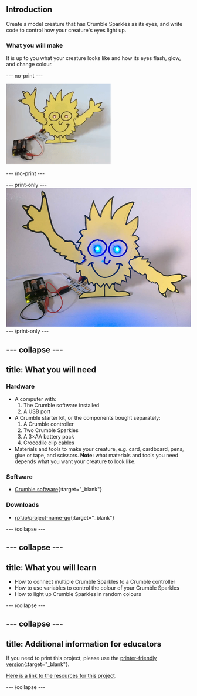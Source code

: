 ## Introduction

Create a model creature that has Crumble Sparkles as its eyes, and write code to control how your creature's eyes light up.

### What you will make

It is up to you what your creature looks like and how its eyes flash, glow, and change colour.

--- no-print ---

![Complete project GIF](images/finsihed_creature.gif)

--- /no-print ---

--- print-only ---
![Complete project](images/finsihed_creature.png)
--- /print-only ---

--- collapse ---
---
title: What you will need
---
### Hardware

+ A computer with:
    1. The Crumble software installed
    1. A USB port
+ A Crumble starter kit, or the components bought separately:
    1. A Crumble controller
    1. Two Crumble Sparkles
    1. A 3×AA battery pack
    1. Crocodile clip cables
+ Materials and tools to make your creature, e.g. card, cardboard, pens, glue or tape, and scissors. **Note:** what materials and tools you need depends what you want your creature to look like.

### Software

+ [Crumble software](https://redfernelectronics.co.uk/crumble-software/){:target="_blank"}

### Downloads

+ [rpf.io/project-name-go](http://rpf.io/make-crumble-sparkle-creature-go){:target="_blank"}

--- /collapse ---

--- collapse ---
---
title: What you will learn
---

+ How to connect multiple Crumble Sparkles to a Crumble controller
+ How to use variables to control the colour of your Crumble Sparkles
+ How to light up Crumble Sparkles in random colours

--- /collapse ---

--- collapse ---
---
title: Additional information for educators
---

If you need to print this project, please use the [printer-friendly version](https://projects.raspberrypi.org/en/projects/http://rpf.io/p/en/make-crumble-sparkle-creature-go/print){:target="_blank"}.

[Here is a link to the resources for this project](http://rpf.io/http://rpf.io/p/en/make-crumble-sparkle-creature-go).

--- /collapse ---
